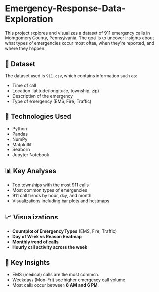 # Emergency-Response-Data-Exploration
This project explores and visualizes a dataset of 911 emergency calls in Montgomery County, Pennsylvania. The goal is to uncover insights about what types of emergencies occur most often, when they're reported, and where they happen.

## 📁 Dataset

The dataset used is `911.csv`, which contains information such as:
- Time of call
- Location (latitude/longitude, township, zip)
- Description of the emergency
- Type of emergency (EMS, Fire, Traffic)

## 🔧 Technologies Used

- Python
- Pandas
- NumPy
- Matplotlib
- Seaborn
- Jupyter Notebook

## 📊 Key Analyses

- Top townships with the most 911 calls
- Most common types of emergencies
- 911 call trends by hour, day, and month
- Visualizations including bar plots and heatmaps

## 📈 Visualizations

- **Countplot of Emergency Types** (EMS, Fire, Traffic)
- **Day of Week vs Reason Heatmap**
- **Monthly trend of calls**
- **Hourly call activity across the week**

## 📌 Key Insights

- EMS (medical) calls are the most common.
- Weekdays (Mon–Fri) see higher emergency call volume.
- Most calls occur between **8 AM and 6 PM**.



